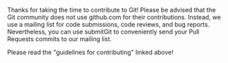 Thanks for taking the time to contribute to Git! Please be advised that the
Git community does not use github.com for their contributions. Instead,
we use a mailing list for code submissions, code reviews, and bug reports.
Nevertheless, you can use submitGit to conveniently send your Pull Requests
commits to our mailing list.

Please read the "guidelines for contributing" linked above!
